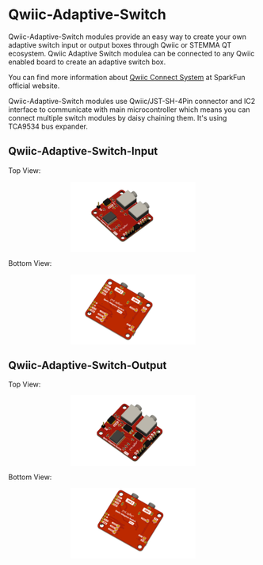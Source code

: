 # Qwiic-Adaptive-Switch

Qwiic-Adaptive-Switch modules provide an easy way to create your own adaptive switch input or output boxes through Qwiic or STEMMA QT ecosystem. Qwiic Adaptive Switch modulea can be connected to any Qwiic enabled board to create an adaptive switch box.

You can find more information about <a href="https://www.sparkfun.com/qwiic">Qwiic Connect System</a> at SparkFun official website.

Qwiic-Adaptive-Switch modules use Qwiic/JST-SH-4Pin connector and IC2 interface to communicate with main microcontroller which means you can connect multiple switch modules by daisy chaining them. It's using TCA9534 bus expander.

## Qwiic-Adaptive-Switch-Input

Top View: 
<p align="center">
<img align="center" src="https://raw.githubusercontent.com/milador/Qwiic-Adaptive-Switch/main/Resources/Qwiic_Adaptive_Switch_Input_Top.png" width="50%" height="50%" alt="Qwiic Adaptive Switch Input Top"/>
</p>



Bottom View:
<p align="center">
<img align="center" src="https://raw.githubusercontent.com/milador/Qwiic-Adaptive-Switch/main/Resources/Qwiic_Adaptive_Switch_Input_Bottom.png" width="50%" height="50%" alt="Qwiic Adaptive Switch Input Bottom"/>
</p>


## Qwiic-Adaptive-Switch-Output

Top View: 
<p align="center">
<img align="center" src="https://raw.githubusercontent.com/milador/Qwiic-Adaptive-Switch/main/Resources/Qwiic_Adaptive_Switch_Output_Top.png" width="50%" height="50%" alt="Qwiic Adaptive Switch Output Top"/>
</p>



Bottom View:
<p align="center">
<img align="center" src="https://raw.githubusercontent.com/milador/Qwiic-Adaptive-Switch/main/Resources/Qwiic_Adaptive_Switch_Output_Bottom.png" width="50%" height="50%" alt="Qwiic Adaptive Switch Output Bottom"/>
</p>




